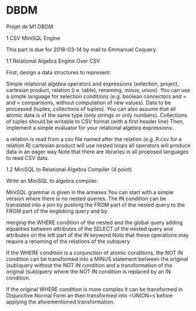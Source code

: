 # DBDM
Projet de M1 DBDM

1 CSV MiniSQL Engine 

This part is due for 2018-03-14 by mail to Emmanuel Coquery.

1.1 Relational Algebra Engine Over CSV

First, design a data structures to represent:

Simple relational algebra operators and expressions (selection, project, cartesian product, relation (i.e. table), renaming, minus, union). You can use a simple language for selection conditions (e.g. boolean connectors and = and < comparisons, without computation of new values).
Data to be processed (tuples, collections of tuples). You can also assume that all atomic data is of the same type (only strings or only numbers). Collections of tuples should be writable to CSV format (with a first header line)
Then, implement a simple evaluator for your relational algebra expressions:

a relation is read from a csv file named after the relation (e.g. R.csv for a relation R)
cartesian product will use nested loops
all operators will produce data in an eager way
Note that there are libraries in all proposed languages to read CSV data.

1.2 MiniSQL to Relational Algebra Compiler (4 point)

Write an MiniSQL to algebra compiler:

MiniSQL grammar is given in the annexes
You can start with a simple version where there is no nested queries.
The IN condition can be translated into a join by pushing the FROM part of the nested query to the FROM part of the englobing query and by:

merging the WHERE condition of the nested and the global query
adding equalities between attributes of the SELECT of the nested query and attributes on the left part of the IN keyword
Note that these operations may require a renaming of the relations of the subquery

If the WHERE condition is a conjunction of atomic conditions, the NOT IN condition can be transformed into a MINUS statement between the original (sub)query without the NOT IN condition and a transformation of the original (sub)query where the NOT IN condition is replaced by an IN condition.

If the original WHERE condition is more complex it can be transformed in Disjunctive Normal Form an then transformed into =UNION=s before applying the aforementioned transformation.


